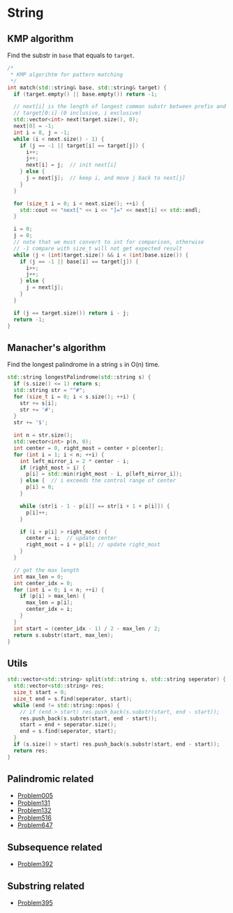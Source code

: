# String

## KMP algorithm

Find the substr in `base` that equals to `target`.

```c++
/*
 * KMP algorihtm for pattern matching
 */
int match(std::string& base, std::string& target) {
  if (target.empty() || base.empty()) return -1;

  // next[i] is the length of longest common substr between prefix and suffix of
  // target[0:i] (0 inclusive, i exclusive)
  std::vector<int> next(target.size(), 0);
  next[0] = -1;
  int i = 0, j = -1;
  while (i < next.size() - 1) {
    if (j == -1 || target[i] == target[j]) {
      i++;
      j++;
      next[i] = j;  // init next[i]
    } else {
      j = next[j];  // keep i, and move j back to next[j]
    }
  }

  for (size_t i = 0; i < next.size(); ++i) {
    std::cout << "next[" << i << "]=" << next[i] << std::endl;
  }

  i = 0;
  j = 0;
  // note that we must convert to int for comparison, otherwise
  // -1 compare with size_t will not get expected result
  while (j < (int)target.size() && i < (int)base.size()) {
    if (j == -1 || base[i] == target[j]) {
      i++;
      j++;
    } else {
      j = next[j];
    }
  }

  if (j == target.size()) return i - j;
  return -1;
}
```

## Manacher's algorithm

Find the longest palindrome in a string `s` in O(n) time.

```c++
std::string longestPalindrome(std::string s) {
  if (s.size() <= 1) return s;
  std::string str = "^#";
  for (size_t i = 0; i < s.size(); ++i) {
    str += s[i];
    str += '#';
  }
  str += '$';

  int n = str.size();
  std::vector<int> p(n, 0);
  int center = 0, right_most = center + p[center];
  for (int i = 1; i < n; ++i) {
    int left_mirror_i = 2 * center - i;
    if (right_most > i) {
      p[i] = std::min(right_most - i, p[left_mirror_i]);
    } else {  // i exceeds the control range of center
      p[i] = 0;
    }

    while (str[i - 1 - p[i]] == str[i + 1 + p[i]]) {
      p[i]++;
    }

    if (i + p[i] > right_most) {
      center = i;  // update center
      right_most = i + p[i]; // update right_most
    }
  }

  // get the max length
  int max_len = 0;
  int center_idx = 0;
  for (int i = 0; i < n; ++i) {
    if (p[i] > max_len) {
      max_len = p[i];
      center_idx = i;
    }
  }
  int start = (center_idx - 1) / 2 - max_len / 2;
  return s.substr(start, max_len);
}
```

## Utils

```c++
std::vector<std::string> split(std::string s, std::string seperator) {
  std::vector<std::string> res;
  size_t start = 0;
  size_t end = s.find(seperator, start);
  while (end != std::string::npos) {
    // if (end > start) res.push_back(s.substr(start, end - start));
    res.push_back(s.substr(start, end - start));
    start = end + seperator.size();
    end = s.find(seperator, start);
  }
  if (s.size() > start) res.push_back(s.substr(start, end - start));
  return res;
}
```

## Palindromic related

- [Problem005](./Problem005.cpp)
- [Problem131](./Problem131.cpp)
- [Problem132](./Problem132.cpp)
- [Problem516](./Problem516.cpp)
- [Problem647](./Problem647.cpp)

## Subsequence related

- [Problem392](./Problem392.cpp)

## Substring related

- [Problem395](./Problem395.java)